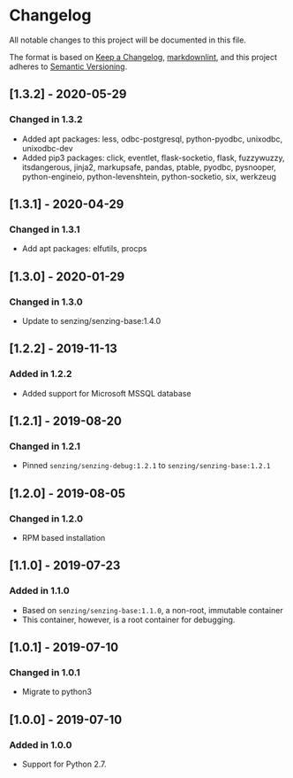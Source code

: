 # Changelog

All notable changes to this project will be documented in this file.

The format is based on [Keep a Changelog](https://keepachangelog.com/en/1.0.0/),
[markdownlint](https://dlaa.me/markdownlint/),
and this project adheres to [Semantic Versioning](https://semver.org/spec/v2.0.0.html).

## [1.3.2] - 2020-05-29

### Changed in 1.3.2

- Added apt packages: less, odbc-postgresql, python-pyodbc, unixodbc, unixodbc-dev
- Added pip3 packages: click, eventlet, flask-socketio, flask, fuzzywuzzy, itsdangerous, jinja2, markupsafe, pandas, ptable, pyodbc, pysnooper, python-engineio, python-levenshtein, python-socketio, six, werkzeug

## [1.3.1] - 2020-04-29

### Changed in 1.3.1

- Add apt packages: elfutils, procps

## [1.3.0] - 2020-01-29

### Changed in 1.3.0

- Update to senzing/senzing-base:1.4.0

## [1.2.2] - 2019-11-13

### Added in 1.2.2

- Added support for Microsoft MSSQL database

## [1.2.1] - 2019-08-20

### Changed in 1.2.1

- Pinned `senzing/senzing-debug:1.2.1` to `senzing/senzing-base:1.2.1`

## [1.2.0] - 2019-08-05

### Changed in 1.2.0

- RPM based installation

## [1.1.0] - 2019-07-23

### Added in 1.1.0

- Based on `senzing/senzing-base:1.1.0`, a non-root, immutable container
- This container, however, is a root container for debugging.

## [1.0.1] - 2019-07-10

### Changed in 1.0.1

- Migrate to python3

## [1.0.0] - 2019-07-10

### Added in 1.0.0

- Support for Python 2.7.
